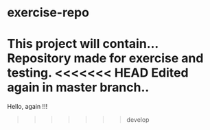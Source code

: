 # exercise-repo
This project will contain...
Repository made for exercise and testing.
<<<<<<< HEAD
Edited again in master branch..
=======
Hello, again !!!
>>>>>>> develop

